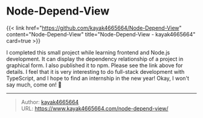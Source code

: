 # Node-Depend-View


{{< link href="https://github.com/kayak4665664/Node-Depend-View" content="Node-Depend-View" title="Node-Depend-View - kayak4665664" card=true >}}
<!--more-->

I completed this small project while learning frontend and Node.js development. It can display the dependency relationship of a project in graphical form. I also published it to npm. Please see the link above for details. I feel that it is very interesting to do full-stack development with TypeScript, and I hope to find an internship in the new year! Okay, I won't say much, come on! 💪

---

> Author: [kayak4665664](https://github.com/kayak4665664)  
> URL: https://www.kayak4665664.com/node-depend-view/  

